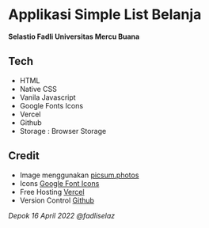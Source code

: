 # Applikasi Simple List Belanja 
**Selastio Fadli Universitas Mercu Buana**

## Tech
- HTML
- Native CSS
- Vanila Javascript
- Google Fonts Icons
- Vercel
- Github
- Storage : Browser Storage


## Credit

- Image menggunakan [picsum.photos](https://picsum.photos)
- Icons [Google Font Icons](https://fonts.google.com/icons)
- Free Hosting [Vercel](https://vercel.com/)
- Version Control [Github](https://github.com)


*Depok 16 April 2022 @fadliselaz*
